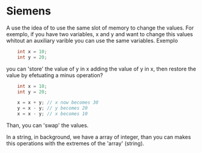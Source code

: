 # Siemens

A use the idea of to use the same slot of memory to change the values.
For exemplo, if you have two variables, x and y and want to change this values whitout an auxiliary varible you can use the same variables.
Exemplo

```C
    int x = 10;
    int y = 20;
```
you can 'store' the value of y in x adding the value of y in x, then restore the value by efetuating a minus operation?

```C
    int x = 10;
    int y = 20;

    x = x + y; // x now becomes 30
    y = x - y; // y becomes 20
    x = x - y; // x becomes 10
```

Than, you can 'swap' the values.

In a string, in background, we have a array of integer, than you can makes this operations with the extremes of the 'array' (string).